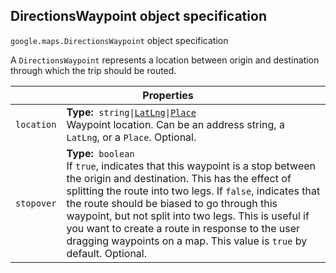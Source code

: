 <h2 id="DirectionsWaypoint"> DirectionsWaypoint object specification </h2><p>
<code><span itemprop="path">google.maps</span>.<span itemprop="name">DirectionsWaypoint</span></code>
object specification
</p><p>A <code>DirectionsWaypoint</code> represents a location between origin and destination through which the trip should be routed.</p><div class="devsite-table-wrapper"><table class="properties responsive" summary="interface DirectionsWaypoint - Properties">
<thead>
<tr><th colspan="2">Properties</th>
</tr></thead>
<tbody>
<tr>
<td><code><span>location</span></code></td>
<td><div><strong>Type:</strong>&nbsp; <code>string|<a href="https://github.com/amenadiel/google-maps-documentation/blob/master/docs/LatLng.md">LatLng</a>|<a href="https://github.com/amenadiel/google-maps-documentation/blob/master/docs/Place.md">Place</a></code></div>
<div class="desc">Waypoint location. Can be an address string, a <code>LatLng</code>, or a <code>Place</code>. Optional.</div></td>
</tr>
<tr>
<td><code><span>stopover</span></code></td>
<td><div><strong>Type:</strong>&nbsp; <code>boolean</code></div>
<div class="desc">If <code>true</code>, indicates that this waypoint is a stop between the origin and destination. This has the effect of splitting the route into two legs. If <code>false</code>, indicates that the route should be biased to go through this waypoint, but not split into two legs. This is useful if you want to create a route in response to the user dragging waypoints on a map. This value is <code>true</code> by default. Optional.</div></td>
</tr>
</tbody>
</table></div>